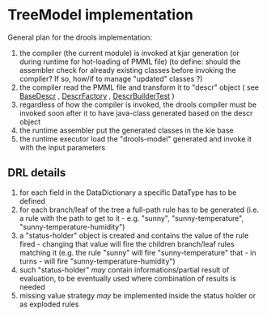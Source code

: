 TreeModel implementation
========================

General plan for the drools implementation:

1. the compiler (the current module) is invoked at kjar generation (or during runtime for hot-loading of PMML file) (to
   define: should the assembler check for already existing classes before invoking the compiler? If so, how/if to
   manage "updated" classes ?)
1. the compiler read the PMML file and transform it to "descr" object (
   see  [BaseDescr](https://github.com/kiegroup/drools/blob/master/drools-compiler/src/main/java/org/drools/compiler/lang/descr/BaseDescr.java)
   , [DescrFactory](https://github.com/kiegroup/drools/blob/master/drools-compiler/src/main/java/org/drools/compiler/lang/api/DescrFactory.java)
   , [DescrBuilderTest](https://github.com/kiegroup/drools/blob/master/drools-compiler/src/test/java/org/drools/compiler/lang/api/DescrBuilderTest.java) )
1. regardless of how the compiler is invoked, the drools compiler must be invoked soon after it to have java-class
   generated based on the descr object
1. the runtime assembler put the generated classes in the kie base
1. the runtime executor load the "drools-model" generated and invoke it with the input parameters

DRL details
-----------

1. for each field in the DataDictionary a specific DataType has to be defined
1. for each branch/leaf of the tree a full-path rule has to be generated (i.e. a rule with the path to get to it -
   e.g. "sunny", "sunny-temperature", "sunny-temperature-humidity")
1. a "status-holder" object is created and contains the value of the rule fired - changing that value will fire the
   children branch/leaf rules matching it (e.g. the rule "sunny" will fire "sunny-temperature" that - in turns - will
   fire "sunny-temperature-humidity")
1. such "status-holder" *may* contain informations/partial result of evaluation, to be eventually used where combination
   of results is needed
1. missing value strategy *may* be implemented inside the status holder or as exploded rules